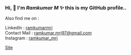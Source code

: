 ### Hi, 👋 I'm _Ramkumar M_  ✨ this is my GitHub profile..

Also find me on :

LinkedIn : <a href="linkedin.com/in/ramkumarmrj" target="_blank">ramkumarmrj</a> <br>
Contact Mail : ramkumar.mrj97@gmail.com <br>
Instagram : <a href="https://www.instagram.com/ramkumar_mrj" target="_blank">ramkumar_mrj</a>

<!-- site : <a href="https://fyit.noads.biz" target="_blank">fyit.noads.biz</a> -->
<a href="https://ramkumarmrj.github.io/RamkumarMrj/.">Site</a>
